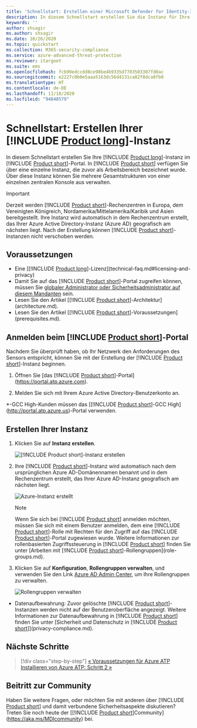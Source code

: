 ```yaml
---
title: 'Schnellstart: Erstellen einer Microsoft Defender for Identity-Instanz'
description: In diesem Schnellstart erstellen Sie die Instanz für Ihre Microsoft Defender for Identity-Bereitstellung. Dabei handelt es sich um den ersten Schritt für die Installation von Defender for Identity.
keywords: ''
author: shsagir
ms.author: shsagir
ms.date: 10/26/2020
ms.topic: quickstart
ms.collection: M365-security-compliance
ms.service: azure-advanced-threat-protection
ms.reviewer: itargoet
ms.suite: ems
ms.openlocfilehash: fcb99edccdd8ce98be4b9335d7703503307fd0ac
ms.sourcegitcommit: e2227c0b0e5aaa5163dc56d4131ca82f8dca8fb0
ms.translationtype: HT
ms.contentlocale: de-DE
ms.lasthandoff: 11/18/2020
ms.locfileid: "94848579"
---
```

# <a name="quickstart-create-your-product-long-instance"></a>Schnellstart: Erstellen Ihrer [!INCLUDE [Product long](includes/product-long.md)]-Instanz

In diesem Schnellstart erstellen Sie Ihre [!INCLUDE [Product long](includes/product-long.md)]-Instanz im [!INCLUDE [Product short](includes/product-short.md)]-Portal. In [!INCLUDE [Product short](includes/product-short.md)] verfügen Sie über eine einzelne Instanz, die zuvor als Arbeitsbereich bezeichnet wurde. Über diese Instanz können Sie mehrere Gesamtstrukturen von einer einzelnen zentralen Konsole aus verwalten.

> [!IMPORTANT]
> Derzeit werden [!INCLUDE [Product short](includes/product-short.md)]-Rechenzentren in Europa, dem Vereinigten Königreich, Nordamerika/Mittelamerika/Karibik und Asien bereitgestellt. Ihre Instanz wird automatisch in dem Rechenzentrum erstellt, das Ihrer Azure Active Directory-Instanz (Azure AD) geografisch am nächsten liegt. Nach der Erstellung können [!INCLUDE [Product short](includes/product-short.md)]-Instanzen nicht verschoben werden.

## <a name="prerequisites"></a>Voraussetzungen

- Eine [[!INCLUDE [Product long](includes/product-long.md)]-Lizenz](technical-faq.md#licensing-and-privacy)
- Damit Sie auf das [!INCLUDE [Product short](includes/product-short.md)]-Portal zugreifen können, müssen Sie [globaler Administrator oder Sicherheitsadministrator auf diesem Mandanten](/azure/active-directory/users-groups-roles/directory-assign-admin-roles#available-roles) sein.
- Lesen Sie den Artikel [[!INCLUDE [Product short](includes/product-short.md)]-Architektur](architecture.md).
- Lesen Sie den Artikel [[!INCLUDE [Product short](includes/product-short.md)]-Voraussetzungen](prerequisites.md).

## <a name="sign-in-to-the-product-short-portal"></a>Anmelden beim [!INCLUDE [Product short](includes/product-short.md)]-Portal

Nachdem Sie überprüft haben, ob Ihr Netzwerk den Anforderungen des Sensors entspricht, können Sie mit der Erstellung der [!INCLUDE [Product short](includes/product-short.md)]-Instanz beginnen.

1. Öffnen Sie [das [!INCLUDE [Product short](includes/product-short.md)]-Portal](https://portal.atp.azure.com).

1. Melden Sie sich mit Ihrem Azure Active Directory-Benutzerkonto an.

\*-GCC High-Kunden müssen das [[!INCLUDE [Product short](includes/product-short.md)]-GCC High](http://portal.atp.azure.us)-Portal verwenden.

## <a name="create-your-instance"></a>Erstellen Ihrer Instanz

1. Klicken Sie auf **Instanz erstellen**.

    ![[!INCLUDE [Product short](includes/product-short.md)]-Instanz erstellen](media/create-instance.png)

1. Ihre [!INCLUDE [Product short](includes/product-short.md)]-Instanz wird automatisch nach dem ursprünglichen Azure AD-Domänennamen benannt und in dem Rechenzentrum erstellt, das Ihrer Azure AD-Instanz geografisch am nächsten liegt.

    ![Azure-Instanz erstellt](media/instance-created.png)

    > [!NOTE]
    > Wenn Sie sich bei [!INCLUDE [Product short](includes/product-short.md)] anmelden möchten, müssen Sie sich mit einem Benutzer anmelden, dem eine [!INCLUDE [Product short](includes/product-short.md)]-Rolle mit Rechten für den Zugriff auf das [!INCLUDE [Product short](includes/product-short.md)]-Portal zugewiesen wurde. Weitere Informationen zur rollenbasierten Zugriffssteuerung in [!INCLUDE [Product short](includes/product-short.md)] finden Sie unter [Arbeiten mit [!INCLUDE [Product short](includes/product-short.md)]-Rollengruppen](role-groups.md).

1. Klicken Sie auf **Konfiguration**, **Rollengruppen verwalten**, und verwenden Sie den Link [Azure AD Admin Center](/azure/active-directory/active-directory-assign-admin-roles-azure-portal), um Ihre Rollengruppen zu verwalten.

    ![Rollengruppen verwalten](media/creation-manage-role-groups.png)

- Datenaufbewahrung: Zuvor gelöschte [!INCLUDE [Product short](includes/product-short.md)]-Instanzen werden nicht auf der Benutzeroberfläche angezeigt. Weitere Informationen zur Datenaufbewahrung in [!INCLUDE [Product short](includes/product-short.md)] finden Sie unter [Sicherheit und Datenschutz in [!INCLUDE [Product short](includes/product-short.md)]](privacy-compliance.md).

## <a name="next-steps"></a>Nächste Schritte

> [!div class="step-by-step"]
> [« Voraussetzungen für Azure ATP](prerequisites.md)
> [Installieren von Azure ATP: Schritt 2 »](install-step2.md)

## <a name="join-the-community"></a>Beitritt zur Community

Haben Sie weitere Fragen, oder möchten Sie mit anderen über [!INCLUDE [Product short](includes/product-short.md)] und damit verbundene Sicherheitsaspekte diskutieren? Treten Sie noch heute der [[!INCLUDE [Product short](includes/product-short.md)]Community](https://aka.ms/MDIcommunity) bei.

